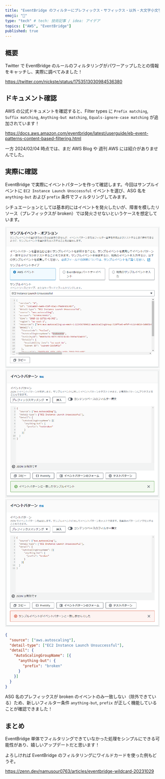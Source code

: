 ```yaml
---
title: "EventBridge のフィルターにプレフィックス・サフィックス・以外・大文字小文字無視の条件が追加されました！"
emoji: "🌉"
type: "tech" # tech: 技術記事 / idea: アイデア
topics: ["AWS", "EventBridge"]
published: true
---
```


## 概要

Twitter で EventBridge のルールのフィルタリングがパワーアップしたとの情報をキャッチし、実際に調べてみました！

https://twitter.com/nickste/status/1753513030984536380

## ドキュメント確認

AWS の公式ドキュメントを確認すると、Filter types に `Prefix matching`, `Suffix matching`, `Anything-but matching`, `Equals-ignore-case matching` が追加されています！

https://docs.aws.amazon.com/eventbridge/latest/userguide/eb-event-patterns-content-based-filtering.html

一方 2024/02/04 時点では、まだ AWS Blog や 週刊 AWS には紹介がありませんでした。

## 実際に確認

EventBridge で実際にイベントパターンを作って確認します。今回はサンプルイベントに `EC2 Instance Launch Unsccessful` イベントを選び、ASG 名を `anything-but` および `prefix` 条件でフィルタリングしてみます。

シチュエーションとしては基本的にはイベントを発火したいが、障害を模したリソース（プレフィックスが broken）では発火させないというケースを想定しています。

![](/images/eventbridge-new-filter-20240204/sample-event.png)
![](/images/eventbridge-new-filter-20240204/filtering-result1.png)
![](/images/eventbridge-new-filter-20240204/filtering-result2.png)

```json:event-pattern.json
{
  "source": ["aws.autoscaling"],
  "detail-type": ["EC2 Instance Launch Unsuccessful"],
  "detail": {
    "AutoScalingGroupName": [{
      "anything-but": {
        "prefix": "broken"
      }
    }]
  }
}
```

ASG 名のプレフィックスが broken のイベントのみ一致しない（除外できている）ため、新しいフィルター条件 `anything-but`, `prefix` が正しく機能していることが確認できました！

## まとめ

EventBridge 単体でフィルタリングできていなかった処理をシンプルにできる可能性があり、嬉しいアップデートだと思います！

よろしければ EventBridge のフィルタリングにワイルドカードを使った例もどうぞ。

https://zenn.dev/namusour0763/articles/eventbridge-wildcard-20231029
